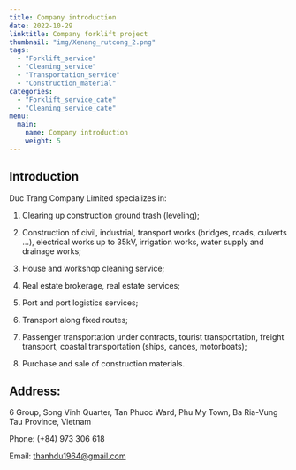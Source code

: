 ```yaml
---
title: Company introduction
date: 2022-10-29
linktitle: Company forklift project
thumbnail: "img/Xenang_rutcong_2.png"
tags:
  - "Forklift_service"
  - "Cleaning_service"
  - "Transportation_service"
  - "Construction_material"
categories:
  - "Forklift_service_cate"
  - "Cleaning_service_cate"
menu:
  main:
    name: Company introduction
    weight: 5
---
```



## Introduction

Duc Trang Company Limited specializes in:

1. Clearing up construction ground trash (leveling);

2. Construction of civil, industrial, transport works (bridges, roads, culverts ...), electrical works up to 35kV, irrigation works, water supply and drainage works;

3. House and workshop cleaning service;

4. Real estate brokerage, real estate services;

5. Port and port logistics services;

6. Transport along fixed routes;

7. Passenger transportation under contracts, tourist transportation, freight transport, coastal transportation (ships, canoes, motorboats);

8. Purchase and sale of construction materials.

## Address: 

6 Group, Song Vinh Quarter, Tan Phuoc Ward, Phu My Town, Ba Ria-Vung Tau Province, Vietnam

Phone: (+84) 973 306 618

Email: thanhdu1964@gmail.com